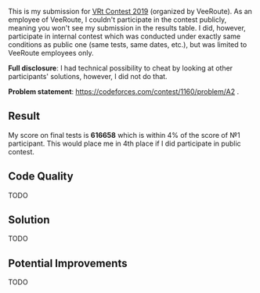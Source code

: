 This is my submission for [VRt Contest 2019](https://codeforces.com/blog/entry/66761) (organized by VeeRoute). As an employee of VeeRoute, I couldn't participate in the contest publicly, meaning you won't see my submission in the results table. I did, however, participate in internal contest which was conducted under exactly same conditions as public one (same tests, same dates, etc.), but was limited to VeeRoute employees only.

**Full disclosure**: I had technical possibility to cheat by looking at other participants' solutions, however, I did not do that.

**Problem statement**: https://codeforces.com/contest/1160/problem/A2 .

## Result

My score on final tests is **616658** which is within 4% of the score of №1 participant. This would place me in 4th place if I did participate in public contest.

## Code Quality

TODO

## Solution

TODO

## Potential Improvements

TODO